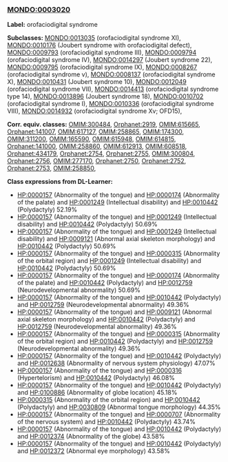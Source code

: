
### [MONDO:0003020](http://purl.obolibrary.org/obo/MONDO_0003020)
**Label:** orofaciodigital syndrome

**Subclasses:** [MONDO:0013035](http://purl.obolibrary.org/obo/MONDO_0013035) (orofaciodigital syndrome XI), [MONDO:0010176](http://purl.obolibrary.org/obo/MONDO_0010176) (Joubert syndrome with orofaciodigital defect), [MONDO:0009793](http://purl.obolibrary.org/obo/MONDO_0009793) (orofaciodigital syndrome III), [MONDO:0009794](http://purl.obolibrary.org/obo/MONDO_0009794) (orofaciodigital syndrome IV), [MONDO:0014297](http://purl.obolibrary.org/obo/MONDO_0014297) (Joubert syndrome 22), [MONDO:0009795](http://purl.obolibrary.org/obo/MONDO_0009795) (orofaciodigital syndrome IX), [MONDO:0008267](http://purl.obolibrary.org/obo/MONDO_0008267) (orofaciodigital syndrome v), [MONDO:0008137](http://purl.obolibrary.org/obo/MONDO_0008137) (orofaciodigital syndrome X), [MONDO:0010431](http://purl.obolibrary.org/obo/MONDO_0010431) (Joubert syndrome 10), [MONDO:0012049](http://purl.obolibrary.org/obo/MONDO_0012049) (orofaciodigital syndrome VII), [MONDO:0014413](http://purl.obolibrary.org/obo/MONDO_0014413) (orofaciodigital syndrome type 14), [MONDO:0013896](http://purl.obolibrary.org/obo/MONDO_0013896) (Joubert syndrome 18), [MONDO:0010702](http://purl.obolibrary.org/obo/MONDO_0010702) (orofaciodigital syndrome I), [MONDO:0010336](http://purl.obolibrary.org/obo/MONDO_0010336) (orofaciodigital syndrome VIII), [MONDO:0014932](http://purl.obolibrary.org/obo/MONDO_0014932) (orofaciodigital syndrome Xv; OFD15), 

**Corr. equiv. classes:** [OMIM:300484](http://purl.obolibrary.org/obo/OMIM_300484), [Orphanet:2919](http://www.orpha.net/ORDO/Orphanet_2919), [OMIM:615665](http://purl.obolibrary.org/obo/OMIM_615665), [Orphanet:141007](http://www.orpha.net/ORDO/Orphanet_141007), [OMIM:617127](http://purl.obolibrary.org/obo/OMIM_617127), [OMIM:258865](http://purl.obolibrary.org/obo/OMIM_258865), [OMIM:174300](http://purl.obolibrary.org/obo/OMIM_174300), [OMIM:311200](http://purl.obolibrary.org/obo/OMIM_311200), [OMIM:165590](http://purl.obolibrary.org/obo/OMIM_165590), [OMIM:615948](http://purl.obolibrary.org/obo/OMIM_615948), [OMIM:614815](http://purl.obolibrary.org/obo/OMIM_614815), [Orphanet:141000](http://www.orpha.net/ORDO/Orphanet_141000), [OMIM:258860](http://purl.obolibrary.org/obo/OMIM_258860), [OMIM:612913](http://purl.obolibrary.org/obo/OMIM_612913), [OMIM:608518](http://purl.obolibrary.org/obo/OMIM_608518), [Orphanet:434179](http://www.orpha.net/ORDO/Orphanet_434179), [Orphanet:2754](http://www.orpha.net/ORDO/Orphanet_2754), [Orphanet:2755](http://www.orpha.net/ORDO/Orphanet_2755), [OMIM:300804](http://purl.obolibrary.org/obo/OMIM_300804), [Orphanet:2756](http://www.orpha.net/ORDO/Orphanet_2756), [OMIM:277170](http://purl.obolibrary.org/obo/OMIM_277170), [Orphanet:2750](http://www.orpha.net/ORDO/Orphanet_2750), [Orphanet:2752](http://www.orpha.net/ORDO/Orphanet_2752), [Orphanet:2753](http://www.orpha.net/ORDO/Orphanet_2753), [OMIM:258850](http://purl.obolibrary.org/obo/OMIM_258850), 

**Class expressions from DL-Learner:**

- [HP:0000157](http://purl.obolibrary.org/obo/HP_0000157) (Abnormality of the tongue) and [HP:0000174](http://purl.obolibrary.org/obo/HP_0000174) (Abnormality of the palate) and [HP:0001249](http://purl.obolibrary.org/obo/HP_0001249) (Intellectual disability) and [HP:0010442](http://purl.obolibrary.org/obo/HP_0010442) (Polydactyly) 52.19%
- [HP:0000157](http://purl.obolibrary.org/obo/HP_0000157) (Abnormality of the tongue) and [HP:0001249](http://purl.obolibrary.org/obo/HP_0001249) (Intellectual disability) and [HP:0010442](http://purl.obolibrary.org/obo/HP_0010442) (Polydactyly) 50.69%
- [HP:0000157](http://purl.obolibrary.org/obo/HP_0000157) (Abnormality of the tongue) and [HP:0001249](http://purl.obolibrary.org/obo/HP_0001249) (Intellectual disability) and [HP:0009121](http://purl.obolibrary.org/obo/HP_0009121) (Abnormal axial skeleton morphology) and [HP:0010442](http://purl.obolibrary.org/obo/HP_0010442) (Polydactyly) 50.69%
- [HP:0000157](http://purl.obolibrary.org/obo/HP_0000157) (Abnormality of the tongue) and [HP:0000315](http://purl.obolibrary.org/obo/HP_0000315) (Abnormality of the orbital region) and [HP:0001249](http://purl.obolibrary.org/obo/HP_0001249) (Intellectual disability) and [HP:0010442](http://purl.obolibrary.org/obo/HP_0010442) (Polydactyly) 50.69%
- [HP:0000157](http://purl.obolibrary.org/obo/HP_0000157) (Abnormality of the tongue) and [HP:0000174](http://purl.obolibrary.org/obo/HP_0000174) (Abnormality of the palate) and [HP:0010442](http://purl.obolibrary.org/obo/HP_0010442) (Polydactyly) and [HP:0012759](http://purl.obolibrary.org/obo/HP_0012759) (Neurodevelopmental abnormality) 50.69%
- [HP:0000157](http://purl.obolibrary.org/obo/HP_0000157) (Abnormality of the tongue) and [HP:0010442](http://purl.obolibrary.org/obo/HP_0010442) (Polydactyly) and [HP:0012759](http://purl.obolibrary.org/obo/HP_0012759) (Neurodevelopmental abnormality) 49.36%
- [HP:0000157](http://purl.obolibrary.org/obo/HP_0000157) (Abnormality of the tongue) and [HP:0009121](http://purl.obolibrary.org/obo/HP_0009121) (Abnormal axial skeleton morphology) and [HP:0010442](http://purl.obolibrary.org/obo/HP_0010442) (Polydactyly) and [HP:0012759](http://purl.obolibrary.org/obo/HP_0012759) (Neurodevelopmental abnormality) 49.36%
- [HP:0000157](http://purl.obolibrary.org/obo/HP_0000157) (Abnormality of the tongue) and [HP:0000315](http://purl.obolibrary.org/obo/HP_0000315) (Abnormality of the orbital region) and [HP:0010442](http://purl.obolibrary.org/obo/HP_0010442) (Polydactyly) and [HP:0012759](http://purl.obolibrary.org/obo/HP_0012759) (Neurodevelopmental abnormality) 49.36%
- [HP:0000157](http://purl.obolibrary.org/obo/HP_0000157) (Abnormality of the tongue) and [HP:0010442](http://purl.obolibrary.org/obo/HP_0010442) (Polydactyly) and [HP:0012638](http://purl.obolibrary.org/obo/HP_0012638) (Abnormality of nervous system physiology) 47.07%
- [HP:0000157](http://purl.obolibrary.org/obo/HP_0000157) (Abnormality of the tongue) and [HP:0000316](http://purl.obolibrary.org/obo/HP_0000316) (Hypertelorism) and [HP:0010442](http://purl.obolibrary.org/obo/HP_0010442) (Polydactyly) 46.08%
- [HP:0000157](http://purl.obolibrary.org/obo/HP_0000157) (Abnormality of the tongue) and [HP:0010442](http://purl.obolibrary.org/obo/HP_0010442) (Polydactyly) and [HP:0100886](http://purl.obolibrary.org/obo/HP_0100886) (Abnormality of globe location) 45.18%
- [HP:0000315](http://purl.obolibrary.org/obo/HP_0000315) (Abnormality of the orbital region) and [HP:0010442](http://purl.obolibrary.org/obo/HP_0010442) (Polydactyly) and [HP:0030809](http://purl.obolibrary.org/obo/HP_0030809) (Abnormal tongue morphology) 44.35%
- [HP:0000157](http://purl.obolibrary.org/obo/HP_0000157) (Abnormality of the tongue) and [HP:0000707](http://purl.obolibrary.org/obo/HP_0000707) (Abnormality of the nervous system) and [HP:0010442](http://purl.obolibrary.org/obo/HP_0010442) (Polydactyly) 43.74%
- [HP:0000157](http://purl.obolibrary.org/obo/HP_0000157) (Abnormality of the tongue) and [HP:0010442](http://purl.obolibrary.org/obo/HP_0010442) (Polydactyly) and [HP:0012374](http://purl.obolibrary.org/obo/HP_0012374) (Abnormality of the globe) 43.58%
- [HP:0000157](http://purl.obolibrary.org/obo/HP_0000157) (Abnormality of the tongue) and [HP:0010442](http://purl.obolibrary.org/obo/HP_0010442) (Polydactyly) and [HP:0012372](http://purl.obolibrary.org/obo/HP_0012372) (Abnormal eye morphology) 43.58%


